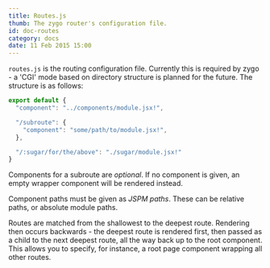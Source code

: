 ```yaml
---
title: Routes.js
thumb: The zygo router's configuration file.
id: doc-routes
category: docs
date: 11 Feb 2015 15:00
---
```


`routes.js` is the routing configuration file. Currently this is required by zygo - a 'CGI' mode based on directory structure is planned for the future. The structure is as follows:

```javascript
export default {
  "component": "../components/module.jsx!",

  "/subroute": {
    "component": "some/path/to/module.jsx!",
  },

  "/:sugar/for/the/above": "./sugar/module.jsx!"
}
```

Components for a subroute are _optional_. If no component is given, an empty wrapper component will be rendered instead.

Component paths must be given as _JSPM paths_. These can be relative paths, or absolute module paths.

Routes are matched from the shallowest to the deepest route. Rendering then occurs backwards - the deepest route is rendered first, then passed as a child to the next deepest route, all the way back up to the root component. This allows you to specify, for instance, a root page component wrapping all other routes.
